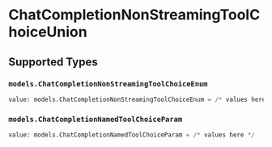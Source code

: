# ChatCompletionNonStreamingToolChoiceUnion


## Supported Types

### `models.ChatCompletionNonStreamingToolChoiceEnum`

```python
value: models.ChatCompletionNonStreamingToolChoiceEnum = /* values here */
```

### `models.ChatCompletionNamedToolChoiceParam`

```python
value: models.ChatCompletionNamedToolChoiceParam = /* values here */
```

